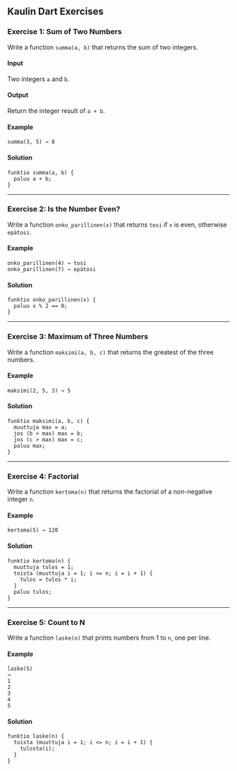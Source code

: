 ## Kaulin Dart Exercises

### Exercise 1: Sum of Two Numbers

Write a function `summa(a, b)` that returns the sum of two integers.

#### Input
Two integers `a` and `b`.

#### Output
Return the integer result of `a + b`.

#### Example
```
summa(3, 5) → 8
```

#### Solution
```kaulin
funktio summa(a, b) {
  paluu a + b;
}
```

---

### Exercise 2: Is the Number Even?

Write a function `onko_parillinen(x)` that returns `tosi` if `x` is even, otherwise `epätosi`.

#### Example
```
onko_parillinen(4) → tosi
onko_parillinen(7) → epätosi
```

#### Solution
```kaulin
funktio onko_parillinen(x) {
  paluu x % 2 == 0;
}
```

---

### Exercise 3: Maximum of Three Numbers

Write a function `maksimi(a, b, c)` that returns the greatest of the three numbers.

#### Example
```
maksimi(2, 5, 3) → 5
```

#### Solution
```kaulin
funktio maksimi(a, b, c) {
  muuttuja max = a;
  jos (b > max) max = b;
  jos (c > max) max = c;
  paluu max;
}
```

---

### Exercise 4: Factorial

Write a function `kertoma(n)` that returns the factorial of a non-negative integer `n`.

#### Example
```
kertoma(5) → 120
```

#### Solution
```kaulin
funktio kertoma(n) {
  muuttuja tulos = 1;
  toista (muuttuja i = 1; i <= n; i = i + 1) {
    tulos = tulos * i;
  }
  paluu tulos;
}
```

---

### Exercise 5: Count to N

Write a function `laske(n)` that prints numbers from 1 to `n`, one per line.

#### Example
```
laske(5)
→
1
2
3
4
5
```

#### Solution
```kaulin
funktio laske(n) {
  toista (muuttuja i = 1; i <= n; i = i + 1) {
    tulosta(i);
  }
}
```
